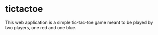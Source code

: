 # tictactoe

This web application is a simple tic-tac-toe game meant to be played by two players, one red and one blue. 

